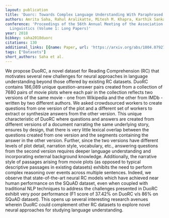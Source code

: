 ```yaml
---
layout: publication
title: 'Duorc: Towards Complex Language Understanding With Paraphrased Reading Comprehension'
authors: Amrita Saha, Rahul Aralikatte, Mitesh M. Khapra, Karthik Sankaranarayanan
conference: 'Proceedings of the 56th Annual Meeting of the Association for Computational
  Linguistics (Volume 1: Long Papers)'
year: 2018
bibkey: saha2018duorc
citations: 130
additional_links: [{name: Paper, url: 'https://arxiv.org/abs/1804.07927'}]
tags: ["Datasets"]
short_authors: Saha et al.
---
```

We propose DuoRC, a novel dataset for Reading Comprehension (RC) that
motivates several new challenges for neural approaches in language
understanding beyond those offered by existing RC datasets. DuoRC contains
186,089 unique question-answer pairs created from a collection of 7680 pairs of
movie plots where each pair in the collection reflects two versions of the same
movie - one from Wikipedia and the other from IMDb - written by two different
authors. We asked crowdsourced workers to create questions from one version of
the plot and a different set of workers to extract or synthesize answers from
the other version. This unique characteristic of DuoRC where questions and
answers are created from different versions of a document narrating the same
underlying story, ensures by design, that there is very little lexical overlap
between the questions created from one version and the segments containing the
answer in the other version. Further, since the two versions have different
levels of plot detail, narration style, vocabulary, etc., answering questions
from the second version requires deeper language understanding and
incorporating external background knowledge. Additionally, the narrative style
of passages arising from movie plots (as opposed to typical descriptive
passages in existing datasets) exhibits the need to perform complex reasoning
over events across multiple sentences. Indeed, we observe that state-of-the-art
neural RC models which have achieved near human performance on the SQuAD
dataset, even when coupled with traditional NLP techniques to address the
challenges presented in DuoRC exhibit very poor performance (F1 score of 37.42%
on DuoRC v/s 86% on SQuAD dataset). This opens up several interesting research
avenues wherein DuoRC could complement other RC datasets to explore novel
neural approaches for studying language understanding.